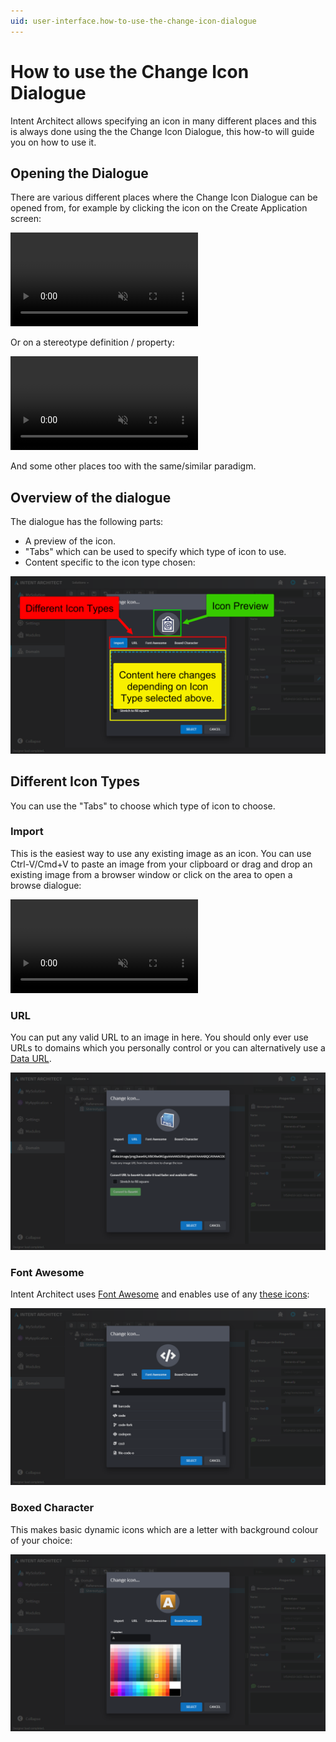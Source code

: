 ```yaml
---
uid: user-interface.how-to-use-the-change-icon-dialogue
---
```

# How to use the Change Icon Dialogue

Intent Architect allows specifying an icon in many different places and this is always done using the the Change Icon Dialogue, this how-to will guide you on how to use it.

## Opening the Dialogue

There are various different places where the Change Icon Dialogue can be opened from, for example by clicking the icon on the Create Application screen:

<p><video style="max-width: 100%" muted="true" loop="true" autoplay="true" src="videos/choose-application-icon.mp4"></video></p>

Or on a stereotype definition / property:

<p><video style="max-width: 100%" muted="true" loop="true" autoplay="true" src="videos/choose-stereotype-icon.mp4"></video></p>

And some other places too with the same/similar paradigm.

## Overview of the dialogue

The dialogue has the following parts:

- A preview of the icon.
- "Tabs" which can be used to specify which type of icon to use.
- Content specific to the icon type chosen:

![Overview of the dialogue](images/overview.png)

## Different Icon Types

You can use the "Tabs" to choose which type of icon to choose.

### Import

This is the easiest way to use any existing image as an icon. You can use Ctrl-V/Cmd+V to paste an image from your clipboard or drag and drop an existing image from a browser window or click on the area to open a browse dialogue:

<p><video style="max-width: 100%" muted="true" loop="true" autoplay="true" src="videos/icon-type-import.mp4"></video></p>

### URL

You can put any valid URL to an image in here. You should only ever use URLs to domains which you personally control or you can alternatively use a [Data URL](https://developer.mozilla.org/en-US/docs/Web/HTTP/Basics_of_HTTP/Data_URIs).

![URL Icon Type](images/icon-type-url.png)

### Font Awesome

Intent Architect uses [Font Awesome](https://fontawesome.com/) and enables use of any [these icons](https://fontawesome.com/icons):

![Font Awesome Icon Type](images/icon-type-font-awesome.png)

### Boxed Character

This makes basic dynamic icons which are a letter with background colour of your choice:

![Boxed Character Icon Type](images/icon-type-boxed-character.png)
